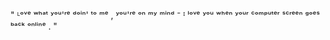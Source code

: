 " ᴸᵒᵛᵉ ʷʰᵃᵗ ʸᵒᵘ'ʳᵉ ᵈᵒⁱⁿ' ᵗᵒ ᵐᵉ , ʸᵒᵘ'ʳᵉ ᵒⁿ ᵐʸ ᵐⁱⁿᵈ ⁻
ᴵ ˡᵒᵛᵉ ʸᵒᵘ ʷʰᵉⁿ ʸᵒᵘʳ ᶜᵒᵐᵖᵘᵗᵉʳ ˢᶜʳᵉᵉⁿ ᵍᵒᵉˢ ᵇᵃᶜᵏ ᵒⁿˡⁱⁿᵉ . "
